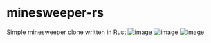 # minesweeper-rs
Simple minesweeper clone written in Rust
![image](https://user-images.githubusercontent.com/66768086/222264338-78217fd8-a448-4949-9e5c-c120b4bf6d9e.png)
![image](https://user-images.githubusercontent.com/66768086/222264391-ebb7b8e7-a9a9-4521-9c67-8b024a1b9957.png)
![image](https://user-images.githubusercontent.com/66768086/222264416-222d2c19-e063-432b-a81f-fe819591289d.png)
